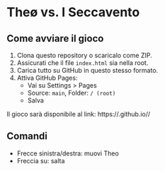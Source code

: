 
# Theø vs. I Seccavento

## Come avviare il gioco

1. Clona questo repository o scaricalo come ZIP.
2. Assicurati che il file `index.html` sia nella root.
3. Carica tutto su GitHub in questo stesso formato.
4. Attiva GitHub Pages:
   - Vai su Settings > Pages
   - Source: `main`, Folder: `/ (root)`
   - Salva

Il gioco sarà disponibile al link:
https://<nome-utente>.github.io/<nome-repo>/

## Comandi

- Frecce sinistra/destra: muovi Theo
- Freccia su: salta
